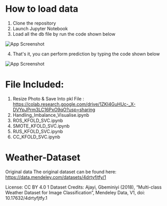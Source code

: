 # How to load data
1) Clone the repository
2) Launch Jupyter Notebook
3) Load all the db file by run the code shown below

![App Screenshot](https://github.com/RonKu01/Data_Science_Project_Handle_Imbalance_Data/blob/main/photo1.jpg)


4) That's it, you can perform prediction by typing the code shown below 

![App Screenshot](https://github.com/RonKu01/Data_Science_Project_Handle_Imbalance_Data/blob/main/photo2.jpg)


# File Included:
1) Resize Photo & Save Into pkl File : https://colab.research.google.com/drive/1ZKI4GuHUc-_X-DVYpJPrm3LC16PxO9qO?usp=sharing
2) Handling_Imbalance_Visualise.ipynb
3) ROS_KFOLD_SVC.ipynb
4) SMOTE_KFOLD_SVC.ipynb
5) RUS_KFOLD_SVC.ipynb
6) CC_KFOLD_SVC.ipynb

# Weather-Dataset
Original data
The original dataset can be found here: https://data.mendeley.com/datasets/4drtyfjtfy/1

License: CC BY 4.0
1 Dataset Credits: Ajayi, Gbeminiyi (2018), “Multi-class Weather Dataset for Image Classification”, Mendeley Data, V1, doi: 10.17632/4drtyfjtfy.1
